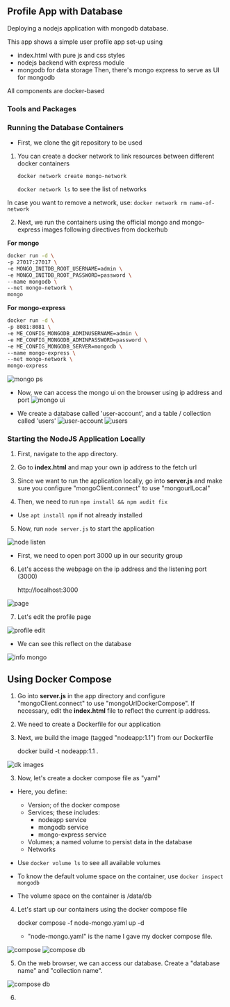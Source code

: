## Profile App with Database

Deploying a nodejs application with mongodb database.

This app shows a simple user profile app set-up using 
- index.html with pure js and css styles
- nodejs backend with express module
- mongodb for data storage
Then, there's mongo express to serve as UI for mongodb

All components are docker-based


### Tools and Packages



### Running the Database Containers

- First, we clone the git repository to be used

1. You can create a docker network to link resources between different docker containers

    ```docker network create mongo-network```

    ```docker network ls``` to see the list of networks

In case you want to remove a network, use: ```docker network rm name-of-network```

2. Next, we run the containers using the official mongo and mongo-express images following directives from dockerhub

**For mongo**
```bash
docker run -d \
-p 27017:27017 \
-e MONGO_INITDB_ROOT_USERNAME=admin \
-e MONGO_INITDB_ROOT_PASSWORD=password \
--name mongodb \
--net mongo-network \
mongo
```
**For mongo-express**
```bash
docker run -d \
-p 8081:8081 \
-e ME_CONFIG_MONGODB_ADMINUSERNAME=admin \
-e ME_CONFIG_MONGODB_ADMINPASSWORD=password \
-e ME_CONFIG_MONGODB_SERVER=mongodb \
--name mongo-express \
--net mongo-network \
mongo-express
```
![mongo ps](link)

- Now, we can access the mongo ui on the browser using ip address and port
![mongo ui](link)

- We create a database called 'user-account', and a table / collection called 'users'
![user-account](link)
![users](link)


### Starting the NodeJS Application Locally

1. First, navigate to the app directory.

2. Go to **index.html** and map your own ip address to the fetch url

3. Since we want to run the application locally, go into **server.js** and make sure you configure "mongoClient.connect" to use "mongourlLocal"

4. Then, we need to run ```npm install && npm audit fix```

- Use ```apt install npm``` if not already installed

5. Now, run ```node server.js``` to start the application

![node listen](link)

- First, we need to open port 3000 up in our security group

6. Let's access the webpage on the ip address and the listening port (3000)

    http://localhost:3000
    
![page](link)

7. Let's edit the profile page

![profile edit](link)

- We can see this reflect on the database

![info mongo](link)


## Using Docker Compose

1. Go into **server.js** in the app directory and configure "mongoClient.connect" to use "mongoUrlDockerCompose". If necessary, edit the **index.html** file to reflect the current ip address.

2. We need to create a Dockerfile for our application

3. Next, we build the image (tagged "nodeapp:1.1") from our Dockerfile

    docker build -t nodeapp:1.1 .

![dk images](link)

3. Now, let's create a docker compose file as "yaml"

- Here, you define:
    - Version; of the docker compose
    - Services; these includes:
        - nodeapp service
        - mongodb service
        - mongo-express service
    - Volumes; a named volume to persist data in the database
    - Networks

- Use `docker volume ls` to see all available volumes
- To know the default volume space on the container, use `docker inspect mongodb`
- The volume space on the container is /data/db


4. Let's start up our containers using the docker compose file

    docker compose -f node-mongo.yaml up -d

    - "node-mongo.yaml" is the name I gave my docker compose file.

![compose](link)
![compose db](link)

5. On the web browser, we can access our database. Create a "database name" and "collection name".

![compose db](link)

6. 




